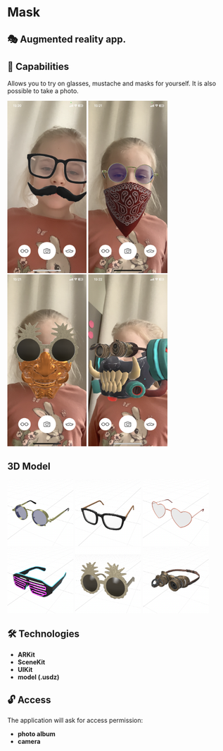 # Mask

## 🎭 Augmented reality app. 

## 🚀 Capabilities
<p> Allows you to try on glasses, mustache and masks for yourself. It is also possible to take a photo. </p>

<p>
 <img style="width: 180px;" src="https://github.com/NovikovaOlga/Mask/blob/main/screens/screen1.PNG">
 <img style="width: 180px;" src="https://github.com/NovikovaOlga/Mask/blob/main/screens/screen2.PNG">
 <img style="width: 180px;" src="https://github.com/NovikovaOlga/Mask/blob/main/screens/screen3.PNG">
 <img style="width: 180px;" src="https://github.com/NovikovaOlga/Mask/blob/main/screens/screen4.PNG">
 <p>
  
## 3D Model
 <img style="width: 150px;" src="https://github.com/NovikovaOlga/Mask/blob/main/screens/mask1.png"> 
 <img style="width: 150px;" src="https://github.com/NovikovaOlga/Mask/blob/main/screens/mask2.png"> 
 <img style="width: 150px;" src="https://github.com/NovikovaOlga/Mask/blob/main/screens/mask3.png"> 
 <img style="width: 150px;" src="https://github.com/NovikovaOlga/Mask/blob/main/screens/mask4.png"> 
 <img style="width: 150px;" src="https://github.com/NovikovaOlga/Mask/blob/main/screens/mask5.png"> 
 <img style="width: 150px;" src="https://github.com/NovikovaOlga/Mask/blob/main/screens/mask6.png"> 

## 🛠️ Technologies
 - **ARKit**
 - **SceneKit**
 - **UIKit**
 - **model (.usdz)**
 
## 🔓 Access
The application will ask for access permission:
- **photo album**
- **camera**
 
